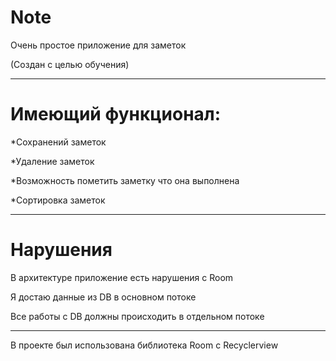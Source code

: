 # Note
Очень простое приложение для заметок

(Создан с целью обучения)
____
Имеющий функционал:
===========
*Сохранений заметок

*Удаление заметок

*Возможность пометить заметку что она выполнена

*Сортировка заметок
____
Нарушения
===========
В архитектуре приложение есть нарушения с Room

Я достаю данные из DB в основном потоке

Все работы с DB должны происходить в отдельном потоке
____
В проекте был использована библиотека Room с Recyclerview
